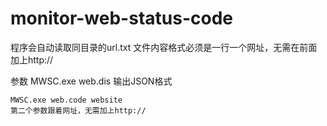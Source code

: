 # monitor-web-status-code
程序会自动读取同目录的url.txt
文件内容格式必须是一行一个网址，无需在前面加上http://

参数
	MWSC.exe web.dis
	输出JSON格式
	
	MWSC.exe web.code website
	第二个参数跟着网址，无需加上http://
